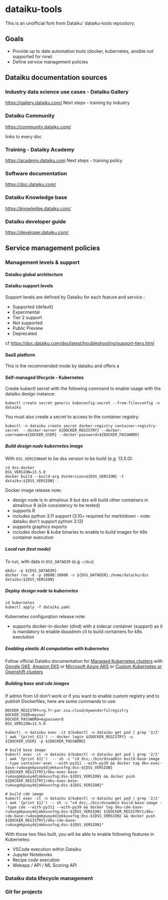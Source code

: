 # dataiku-tools

This is an unofficial fork from Dataiku' dataiku-tools repository.

## Goals

- Provide up to date automation tools (docker, kubernetes, ansible not supported for now)
- Define service management policies

## Dataiku documentation sources


### Industry data science use cases - Dataiku Gallery
https://gallery.dataiku.com/
Next steps - training by industry

### Dataiku Community
https://community.dataiku.com/

links to every doc

### Training - Dataiky Academy
https://academy.dataiku.com
Next steps - training policy

### Software documentation
https://doc.dataiku.com/

### Dataiku Knowledge base
https://knowledge.dataiku.com/

### Dataiku developer guide
https://developer.dataiku.com/


## Service management policies

### Management levels & support

#### Dataiku global architecture

#### Dataiku support levels

Support levels are defined by Dataiku for each feature and service :
- Supported (default)
- Experimental
- Tier 2 support
- Not supported
- Public Preview
- Deprecated

cf https://doc.dataiku.com/dss/latest/troubleshooting/support-tiers.html

#### SaaS platform

This is the recommended mode by dataiku and offers a


#### Self-managed lifecycle - Kubernetes

Create kubectl secret with the following command to enable usage with the dataiku design instance:

    kubectl create secret generic kubeconfig-secret --from-file=config -n dataiku

You must also create a secret to access to the container registry:

    kubectl -n dataiku create secret docker-registry container-registry-secret  --docker-server ${DOCKER_REGISTRY} --docker-username=${DOCKER_USER} --docker-password=${DOCKER_PASSWORD}

##### Build design node kubernetes image

With `DSS_VERSION`set to be dss version to be build (e.g. 13.5.0):

    cd dss-docker
    DSS_VERSION=13.5.0
    docker build --build-arg dssVersion=${DSS_VERSION} -t dataiku:${DSS_VERSION} .

Docker image release note:

- design node is in almalinux 9 but dss will build other containers in almalinux 8 (e2e consistency to be tested)
- supports R
- includes python 3.11 support (3.10+ required for markitdown - note: dataiku don't support python 3.12)
- supports graphics exports
- includes docker & kube binaries to enable to build images for k8s container execution

##### Local run (test mode)

To run, with data in `DSS_DATADIR` (e.g `~/dss`)

    mkdir -p ${DSS_DATADIR}
    docker run -d -p 10000:10000 -v ${DSS_DATADIR}:/home/dataiku/dss dataiku:${DSS_VERSION}

##### Deploy design node to kubernetes

    cd kubernetes
    kubectl apply -f dataiku.yaml

Kubernetes configurqtion release note:

- supports docker-in-docker (dind) with a sidecar container (support) as it is mandatory to enable dssadmin cli to build containers for k8s exectution

##### Enabling elastic AI computation with kubernetes

Follow official Dataiku documentation for [Managed Kubernetes clusters](https://doc.dataiku.com/dss/latest/containers/managed-k8s-clusters.html) with [Google GKE](https://doc.dataiku.com/dss/latest/containers/gke/index.html), [Amazon EKS](https://doc.dataiku.com/dss/latest/containers/eks/index.html) or [Microsoft Azure AKS](https://doc.dataiku.com/dss/latest/containers/aks/index.html) or [Custom Kubernetes or Openshift clusters](https://doc.dataiku.com/dss/latest/containers/unmanaged-k8s-clusters.html)

##### Building base and cde images

If admin from UI don't work or if you want to enable custom registry and to publish Dockerfiles, here are some commands to use:

    DOCKER_REGISTRY=rg.fr-par.scw.cloud/mywonderfulregistry
    DOCKER_USER=myuser
    DOCKER_PASSWORD=mypassword
    DSS_VERSION=13.5.0

    kubectl -n dataiku exec -it $(kubectl -n dataiku get pod | grep '2/2' | awk '{print $1}') -- docker login ${DOCKER_REGISTRY} -u ${DOCKER_USER} -p ${DOCKER_PASSWORD}

    # build base image
    kubectl exec -it -n dataiku $(kubectl -n dataiku get pod | grep '2/2' | awk '{print $1}')  -- sh -c "cd dss;./bin/dssadmin build-base-image --type container-exec --with-py311 --with-py39 && docker tag dku-exec-base-ru4oxgmkpuoy4djmkkuvxfng:dss-${DSS_VERSION} ${DOCKER_REGISTRY}/dku-exec-base-ru4oxgmkpuoy4djmkkuvxfng:dss-${DSS_VERSION} && docker push ${DOCKER_REGISTRY}/dku-exec-base-ru4oxgmkpuoy4djmkkuvxfng:dss-${DSS_VERSION}"

    # build cde image
    kubectl exec -it -n dataiku $(kubectl -n dataiku get pod | grep '2/2' | awk '{print $1}') -- sh -c "cd dss;./bin/dssadmin build-base-image --type cde --with-py311 --with-py39 && docker tag dku-cde-base-ru4oxgmkpuoy4djmkkuvxfng:dss-${DSS_VERSION} ${DOCKER_REGISTRY}/dku-cde-base-ru4oxgmkpuoy4djmkkuvxfng:dss-${DSS_VERSION} && docker push ${DOCKER_REGISTRY}/dku-cde-base-ru4oxgmkpuoy4djmkkuvxfng:dss-${DSS_VERSION}"

With those two files built, you will be able to enable following features in Kubernetes:

- VSCode execution within Dataiku
- Jupyter Notebooks
- Recipe code execution
- Webapp / API / ML Scoring API

### Dataiku data lifecycle management

### Git for projects


